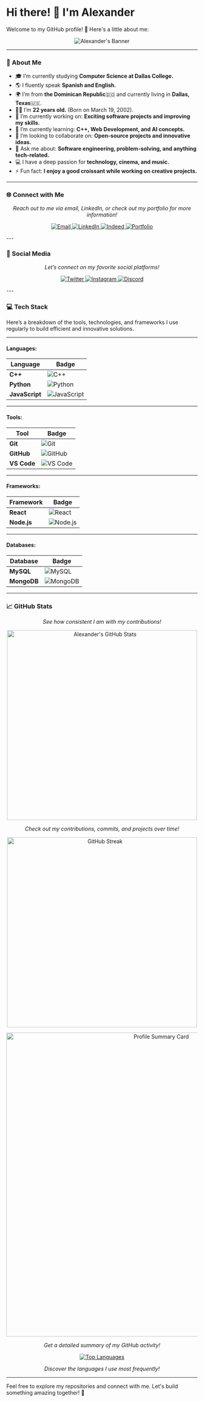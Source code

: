 # Hi there! 👋 I'm Alexander

Welcome to my GitHub profile! 🚀 Here's a little about me:

<p align="center">
  <img src="https://via.placeholder.com/800x200.png?text=Alexander" alt="Alexander's Banner" />
</p>

---

### 🌟 About Me
- 🎓 I’m currently studying **Computer Science at Dallas College.**
- 🌎 I fluently speak **Spanish and English.**
- 🌍 I’m from **the Dominican Republic**🇩🇴 and currently living in **Dallas, Texas**🇺🇸.
- 🧑‍🎓 I’m **22 years old.** (Born on March 19, 2002).
- 🔭 I’m currently working on: **Exciting software projects and improving my skills.**
- 🌱 I’m currently learning: **C++, Web Development, and AI concepts.**
- 👯 I’m looking to collaborate on: **Open-source projects and innovative ideas.**
- 💬 Ask me about: **Software engineering, problem-solving, and anything tech-related.**
- 💻 I have a deep passion for **technology, cinema, and music.**
- ⚡ Fun fact: **I enjoy a good croissant while working on creative projects.**

---

### 🌐 Connect with Me
<p align="center">
  <i>Reach out to me via email, LinkedIn, or check out my portfolio for more information!</i>
</p>
<p align="center">
  <a href="mailto:deivialexander6@gmail.com" target="_blank">
    <img src="https://img.shields.io/badge/Email-D14836?style=for-the-badge&logo=gmail&logoColor=white" alt="Email">
  </a>
  <a href="https://www.linkedin.com/in/deivi-serrata-7789b2236" target="_blank">
    <img src="https://img.shields.io/badge/LinkedIn-0A66C2?style=for-the-badge&logo=linkedin&logoColor=white" alt="LinkedIn">
  </a>
  <a href="https://profile.indeed.com/?hl=en_US&co=US&from=gnav-homepage" target="_blank">
    <img src="https://img.shields.io/badge/Indeed-003A9B?style=for-the-badge&logo=indeed&logoColor=white" alt="Indeed">
  </a>
  <a href="https://yourwebsite.com" target="_blank">
    <img src="https://img.shields.io/badge/Portfolio-FF5722?style=for-the-badge&logo=firefox-browser&logoColor=white" alt="Portfolio">
  </a>
</p>
---

### 📱 Social Media
<p align="center">
  <i>Let’s connect on my favorite social platforms!</i>
</p>
<p align="center">
  <a href="https://x.com/serratxz_" target="_blank">
    <img src="https://img.shields.io/badge/Twitter-1DA1F2?style=for-the-badge&logo=twitter&logoColor=white" alt="Twitter">
  </a>
  <a href="https://www.instagram.com/serratxz._/" target="_blank">
    <img src="https://img.shields.io/badge/Instagram-E4405F?style=for-the-badge&logo=instagram&logoColor=white" alt="Instagram">
  </a>
  <a href="https://discord.com/users/307610186321887232" target="_blank">
    <img src="https://img.shields.io/badge/Discord-5865F2?style=for-the-badge&logo=discord&logoColor=white" alt="Discord">
  </a>
</p>
---

### 💻 Tech Stack
Here’s a breakdown of the tools, technologies, and frameworks I use regularly to build efficient and innovative solutions.

---

#### **Languages:**
| **Language**    | **Badge** |
|------------------|-----------|
| **C++**         | ![C++](https://img.shields.io/badge/C++-00599C?style=for-the-badge&logo=c%2B%2B&logoColor=white) |
| **Python**      | ![Python](https://img.shields.io/badge/Python-3776AB?style=for-the-badge&logo=python&logoColor=white) |
| **JavaScript**  | ![JavaScript](https://img.shields.io/badge/JavaScript-F7DF1E?style=for-the-badge&logo=javascript&logoColor=black) |

---

#### **Tools:**
| **Tool**        | **Badge** |
|------------------|-----------|
| **Git**         | ![Git](https://img.shields.io/badge/Git-F05032?style=for-the-badge&logo=git&logoColor=white) |
| **GitHub**      | ![GitHub](https://img.shields.io/badge/GitHub-181717?style=for-the-badge&logo=github&logoColor=white) |
| **VS Code**     | ![VS Code](https://img.shields.io/badge/VS%20Code-0078D4?style=for-the-badge&logo=visual-studio-code&logoColor=white) |

---

#### **Frameworks:**
| **Framework**   | **Badge** |
|------------------|-----------|
| **React**       | ![React](https://img.shields.io/badge/React-61DAFB?style=for-the-badge&logo=react&logoColor=black) |
| **Node.js**     | ![Node.js](https://img.shields.io/badge/Node.js-339933?style=for-the-badge&logo=node.js&logoColor=white) |

---

#### **Databases:**
| **Database**    | **Badge** |
|------------------|-----------|
| **MySQL**       | ![MySQL](https://img.shields.io/badge/MySQL-4479A1?style=for-the-badge&logo=mysql&logoColor=white) |
| **MongoDB**     | ![MongoDB](https://img.shields.io/badge/MongoDB-47A248?style=for-the-badge&logo=mongodb&logoColor=white) |

---

### 📈 GitHub Stats
<p align="center">
  <i>See how consistent I am with my contributions!</i>
</p>
<p align="center">
  <a href="https://github-readme-stats.vercel.app/api?username=Alexandercs19&show_icons=true&theme=radical">
    <img src="https://github-readme-stats.vercel.app/api?username=Alexandercs19&show_icons=true&theme=radical" alt="Alexander's GitHub Stats" width="500" />
  </a>
</p>
<p align="center">
  <i>Check out my contributions, commits, and projects over time!</i>
</p>

<p align="center">
  <a href="https://github-readme-streak-stats.herokuapp.com/?user=Alexandercs19&theme=radical">
    <img src="https://github-readme-streak-stats.herokuapp.com/?user=Alexandercs19&theme=radical" alt="GitHub Streak" width="500" />
  </a>
</p>
<p align="center">
  <a href="https://github-profile-summary-cards.vercel.app/api/cards/profile-details?username=Alexandercs19&theme=radical">
    <img src="https://github-profile-summary-cards.vercel.app/api/cards/profile-details?username=Alexandercs19&theme=radical" alt="Profile Summary Card" width="800" />
  </a>
</p>
<p align="center">
  <i>Get a detailed summary of my GitHub activity!</i>
</p>

<p align="center">
  <a href="https://github-readme-stats.vercel.app/api/top-langs/?username=Alexandercs19&layout=donut-vertical&theme=radical">
    <img src="https://github-readme-stats.vercel.app/api/top-langs/?username=Alexandercs19&layout=donut-vertical&theme=radical" alt="Top Languages" />
  </a>
</p>
<p align="center">
  <i>Discover the languages I use most frequently!</i>
</p>

---

Feel free to explore my repositories and connect with me. Let's build something amazing together! 🌟
